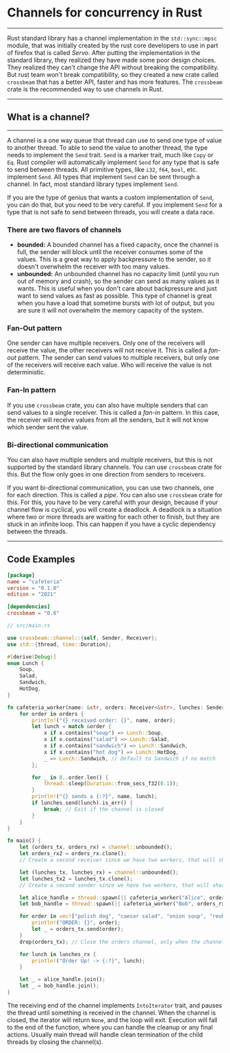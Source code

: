 # Channels for concurrency in Rust

---

Rust standard library has a channel implementation in the `std::sync::mpsc` module, that was initially created by the rust core developers to use in part of firefox that is called _Servo_. After putting the implementation in the standard library, they realized they have made some poor design choices. They realized they can't change the API without breaking the compatibility. But rust team won't break compatibility, so they created a new crate called `crossbeam` that has a better API, faster and has more features. The `crossbeam` crate is the recommended way to use channels in Rust.

---

## What is a channel?

---

A channel is a one way queue that thread can use to send one type of value to another thread. To able to send the value to another thread, the type needs to implement the `Send` trait. `Send` is a marker trait, much like `Copy` or `Eq`. Rust compiler will automatically implement `Send` for any type that is safe to send between threads. All primitive types, like `i32`, `f64`, `bool`, etc. implement `Send`. All types that implement `Send` can be sent through a channel. In fact, most standard library types implement `Send`.

If you are the type of genius that wants a custom implementation of `Send`, you can do that, but you need to be very careful. If you implement `Send` for a type that is not safe to send between threads, you will create a data race.

### There are two flavors of channels

- **bounded:** A bounded channel has a fixed capacity, once the channel is full, the sender will block until the receiver consumes some of the values. This is a great way to apply backpressure to the sender, so it doesn't overwhelm the receiver with too many values.
- **unbounded:** An unbounded channel has no capacity limit (until you run out of memory and crash), so the sender can send as many values as it wants. This is useful when you don't care about backpressure and just want to send values as fast as possible. This type of channel is great when you have a load that sometime bursts with lot of output, but you are sure it will not overwhelm the memory capacity of the system.

### Fan-Out pattern

One sender can have multiple receivers. Only one of the receivers will receive the value, the other receivers will not receive it. This is called a _fan-out_ pattern. The sender can send values to multiple receivers, but only one of the receivers will receive each value. Who will receive the value is not deterministic.

### Fan-In pattern

If you use `crossbeam` crate, you can also have multiple senders that can send values to a single receiver. This is called a _fan-in_ pattern. In this case, the receiver will receive values from all the senders, but it will not know which sender sent the value.

### Bi-directional communication

You can also have multiple senders and multiple receivers, but this is not supported by the standard library channels. You can use `crossbeam` crate for this. But the flow only goes in one direction from senders to receivers.

If you want bi-directional communication, you can use two channels, one for each direction. This is called a _pipe_. You can also use `crossbeam` crate for this. For this, you have to be very careful with your design, because if your channel flow is cyclical, you will create a deadlock. A deadlock is a situation where two or more threads are waiting for each other to finish, but they are stuck in an infinite loop. This can happen if you have a cyclic dependency between the threads.

---

## Code Examples

```toml
[package]
name = "cafeteria"
version = "0.1.0"
edition = "2021"

[dependencies]
crossbeam = "0.8"
```

```rust
// src/main.rs

use crossbeam::channel::{self, Sender, Receiver};
use std::{thread, time::Duration};

#[derive(Debug)]
enum Lunch {
    Soup,
    Salad,
    Sandwich,
    HotDog,
}

fn cafeteria_worker(name: &str, orders: Receiver<&str>, lunches: Sender<Lunch>) {
    for order in orders {
        println!("{} received order: {}", name, order);
        let lunch = match &order {
            x if x.contains("soup") => Lunch::Soup,
            x if x.contains("salad") => Lunch::Salad,
            x if x.contains("sandwich") => Lunch::Sandwich,
            x if x.contains("hot dog") => Lunch::HotDog,
            _ => Lunch::Sandwich, // Default to Sandwich if no match
        };

        for _ in 0..order.len() {
            thread::sleep(Duration::from_secs_f32(0.1));
        }
        println!("{} sends a {:?}", name, lunch);
        if lunches.send(lunch).is_err() {
            break; // Exit if the channel is closed
        }
    }
}

fn main() {
    let (orders_tx, orders_rx) = channel::unbounded();
    let orders_rx2 = orders_rx.clone();
    // Create a second receiver since we have two workers, that will share the same orders channel.

    let (lunches_tx, lunches_rx) = channel::unbounded();
    let lunches_tx2 = lunches_tx.clone();
    // Create a second sender since we have two workers, that will share the same lunches channel, to send the lunches back to the main thread.

    let alice_handle = thread::spawn(|| cafeteria_worker("Alice", orders_rx2, lunches_tx2));
    let bob_handle = thread::spawn(|| cafeteria_worker("Bob", orders_rx, lunches_tx));

    for order in vec!["polish dog", "caesar salad", "onion soup", "reuben sandwich"] {
        println!("ORDER: {}", order);
        let _ = orders_tx.send(order);
    }
    drop(orders_tx); // Close the orders channel, only when the channel is empty, the receiving end will exit the loop.

    for lunch in lunches_rx {
        println!("Order Up! -> {:?}", lunch);
    }

    let _ = alice_handle.join();
    let _ = bob_handle.join();
}

```

The receiving end of the channel implements `IntoIterator` trait, and pauses the thread until something is received in the channel. When the channel is closed, the iterator will return `None`, and the loop will exit. Execution will fall to the end of the function, where you can handle the cleanup or any final actions. Usually main thread will handle clean termination of the child threads by closing the channel(s).
